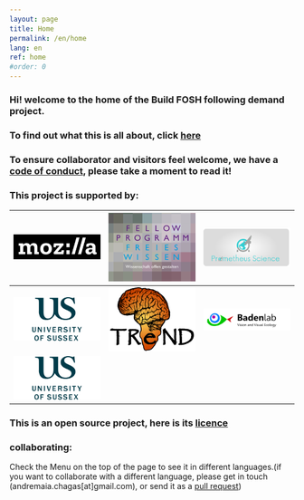 ```yaml
---
layout: page
title: Home
permalink: /en/home
lang: en
ref: home
#order: 0
---
```



### Hi! welcome to the home of the Build FOSH following demand project.

<h3>To find out what this is all about, click <a href="{{ "/en/about" | relative_url }}">here</a></h3>

### To ensure collaborator and visitors feel welcome, we have a [code of conduct](https://github.com/FOSH-following-demand/map_fosh_demand/blob/master/CODE_OF_CONDUCT.md), please take a moment to read it!

### This project is supported by:

![Mozilla Foundation](https://github.com/amchagas/media-for-reps/blob/master/logos/mozilla-logo-bw-rgb.png?raw=true)|![Wikimedia Deutschland](https://github.com/amchagas/media-for-reps/blob/master/logos/freieswissen.png?raw=true)|![Prometheus Science](https://github.com/amchagas/media-for-reps/blob/master/logos/logo1.png?raw=true)
---|---|---
![Rede de Pesquisadores](https://github.com/amchagas/media-for-reps/blob/master/logos/university_of_sussex.jpeg?raw=true)|  ![Trend in Africa](https://github.com/amchagas/media-for-reps/blob/master/logos/TReND%20logo.png?raw=true)|![Baden Lab](https://github.com/amchagas/media-for-reps/blob/master/logos/badenlab.png?raw=true)
![University of Sussex](https://github.com/amchagas/media-for-reps/blob/master/logos/university_of_sussex.jpeg?raw=true) |

### This is an open source project, here is its [licence](https://github.com/FOSH-following-demand/FOSH-following-demand.github.io/blob/master/LICENSE)

### collaborating:

Check the Menu on the top of the page to see it in different languages.(if you want to collaborate with a different language, please get in touch (andremaia.chagas[at]gmail.com), or send it as a [pull request]())
